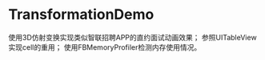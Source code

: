 # TransformationDemo
使用3D仿射变换实现类似智联招聘APP的直约面试动画效果；
参照UITableView实现cell的重用；
使用FBMemoryProfiler检测内存使用情况。
